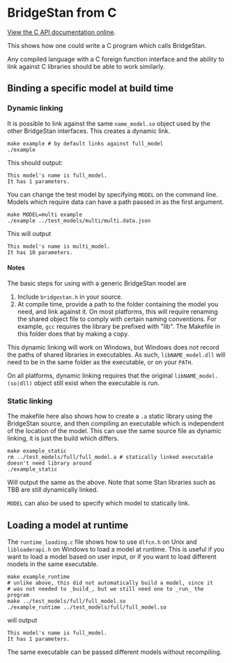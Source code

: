 # BridgeStan from C

[View the C API documentation online](https://roualdes.github.io/bridgestan/latest/languages/c-api.html).

This shows how one could write a C program which calls BridgeStan.

Any compiled language with a C foreign function interface and
the ability to link against C libraries should be able to work similarly.

## Binding a specific model at build time

### Dynamic linking

It is possible to link against the same `name_model.so` object used by the other
BridgeStan interfaces. This creates a dynamic link.

```shell
make example # by default links against full_model
./example
```

This should output:

```
This model's name is full_model.
It has 1 parameters.
```

You can change the test model by specifying `MODEL` on the command line.
Models which require data can have a path passed in as the first argument.

```shell
make MODEL=multi example
./example ../test_models/multi/multi.data.json
```

This will output

```
This model's name is multi_model.
It has 10 parameters.
```

#### Notes

The basic steps for using with a generic BridgeStan model are

1. Include `bridgestan.h` in your source.
2. At compile time, provide a path to the folder containing the model you need,
   and link against it. On most platforms, this will require renaming the shared object
   file to comply with certain naming conventions. For example, `gcc` requires the library
   be prefixed with "lib".
   The Makefile in this folder does that by making a copy.

This dynamic linking will work on Windows, but Windows does not record the paths
of shared libraries in executables. As such, `libNAME_model.dll` will need to be
in the same folder as the executable, or on your `PATH`.

On all platforms, dynamic linking requires that the original `libNAME_model.(so|dll)` object
still exist when the executable is run.

### Static linking

The makefile here also shows how to create a `.a` static library using the BridgeStan
source, and then compiling an executable which is independent of the location of the model.
This can use the same source file as dynamic linking, it is just the build which differs.

```shell
make example_static
rm ../test_models/full/full_model.a # statically linked executable doesn't need library around
./example_static
```

Will output the same as the above. Note that some Stan libraries such as TBB
are still dynamically linked.

`MODEL` can also be used to specify which model to statically link.

## Loading a model at runtime

The `runtime_loading.c` file shows how to use `dlfcn.h` on Unix and
`libloaderapi.h` on Windows to load a model at runtime.
This is useful if you want to load a model based on user input, or if you want to
load different models in the same executable.

```shell
make example_runtime
# unlike above, this did not automatically build a model, since it
# was not needed to _build_, but we still need one to _run_ the program
make ../test_models/full/full_model.so
./example_runtime ../test_models/full/full_model.so
```

will output

```
This model's name is full_model.
It has 1 parameters.
```

The same executable can be passed different models without recompiling.
